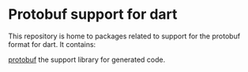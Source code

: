 # Protobuf support for dart

This repository is home to packages related to support for the protobuf format for dart.
It contains:

  [protobuf](protobuf/) the support library for generated code.
